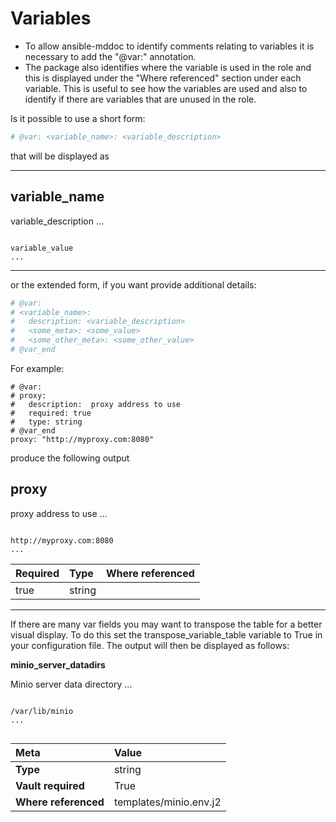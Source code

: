 # Variables

  
- To allow ansible-mddoc to identify comments relating to variables it is necessary to add the "@var:" annotation.
- The package also identifies where the variable is used in the role and this is displayed under the "Where referenced" section under each variable. This is useful to see how the variables are used and also to identify if there are variables that are unused in the role.


Is it possible to use a short form:

``` yaml
# @var: <variable_name>: <variable_description>
```

that will be displayed as 

___

## variable_name


variable_description
...

```

variable_value
...

```
___



  or the extended form, if you want provide additional details:
``` yaml
# @var: 
# <variable_name>:
#   description: <variable_description>
#   <some_meta>: <some_value>
#   <some_other_meta>: <some_other_value>
# @var_end
```
For example:

```
# @var:
# proxy:
#   description:  proxy address to use
#   required: true
#   type: string
# @var_end
proxy: "http://myproxy.com:8080"
```

produce the following output

## proxy


proxy address to use
...

```

http://myproxy.com:8080
...

```
|Required|Type|Where referenced|
| :--- | :--- | :--- |
|true|string|<br/>|

---

If there are many var fields you may want to transpose the table for a better visual display. To do this set the transpose_variable_table variable to True in your configuration file. The output will then be displayed as follows:

<strong>minio_server_datadirs</strong>

Minio server data directory
...
  
```

/var/lib/minio
...
  
```
|Meta|Value|
| :--- | :--- |
|<strong>Type</strong>|string|
|<strong>Vault required</strong>|True|
|<strong>Where referenced</strong>|templates/minio.env.j2<br/>|




